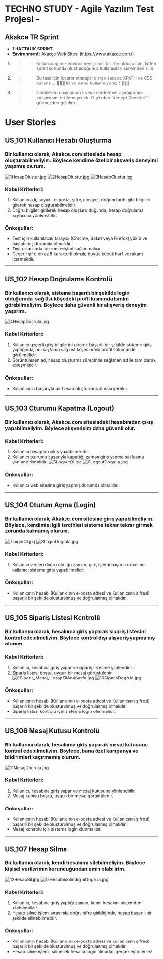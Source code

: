 # TECHNO STUDY - Agile Yazılım Test Projesi -
## Akakce TR Sprint

* **1 HAFTALIK SPRINT**<br>
* **Environment:** Akakçe Web Sitesi (https://www.akakce.com/)<br>

1. >> Kullanacağımız environment, canlı bir site olduğu için, lütfen
   sprint sonunda oluşturduğunuz kullanıcıları sistemden silin.
2. >> Bu task için locator stratejisi olarak sadece XPATH ve CSS
   kullanın… 🚨🚨🚨 ID ve name kullanmıyoruz ! 🛑🛑🛑
3. >> Cookie’leri onaylamanız veya reddetmeniz programın çalışmasını
   etkilemeyecek. O yüzden “Accept Cookies” ‘i görmezden gelelim...
   
# User Stories

## US_101 Kullanıcı Hesabı Oluşturma
### Bir kullanıcı olarak, Akakce.com sitesinde hesap oluşturabilmeliyim. Böylece kendime özel bir alışveriş deneyimi yaşamış olurum.
![1HesapOlustur.jpg](img/1HesapOlustur.jpg) 
![2HesapOlustur.jpg](img/2HesapOlustur.jpg) 
![3HesapOlustur.jpg](img/3HesapOlustur.jpg)
### Kabul Kriterleri:
1. Kullanıcı adı, soyadı, e-posta, şifre, cinsiyet, doğum tarihi gibi bilgileri girerek hesap oluşturabilmelidir.
2. Doğru bilgiler girilerek hesap oluşturulduğunda, hesap doğrulama sayfasına yönlendirilir.

### Önkoşullar:
- Test için kullanılacak tarayıcı (Chrome, Safari veya Firefox) yüklü ve başlatılmış durumda olmalıdır.
- Test ortamında internet erişimi sağlanmalıdır.
- Geçerli şifre en az 8 karakterli olmalı; büyük-küçük harf ve rakam içermelidir.

---

## US_102 Hesap Doğrulama Kontrolü
### Bir kullanıcı olarak, sisteme başarılı bir şekilde login olduğumda, sağ üst köşedeki profil kısmında ismini görebilmeliyim. Böylece daha güvenli bir alışveriş deneyimi yaşarım.
![4HesapDogrula.jpg](img/4HesapDogrula.jpg)
### Kabul Kriterleri:
1. Kullanıcı geçerli giriş bilgilerini girerek başarılı bir şekilde sisteme giriş yaptığında, adı sayfanın sağ üst köşesindeki profil bölümünde görülmelidir.
2. Görüntülenen ad, hesap oluşturma sürecinde sağlanan ad ile tam olarak eşleşmelidir.

### Önkoşullar:
- Kullanıcının başarıyla bir hesap oluşturmuş olması gerekir.

---

## US_103 Oturumu Kapatma (Logout)
### Bir kullanıcı olarak, Akakce.com sitesindeki hesabımdan çıkış yapabilmeliyim. Böylece alışverişim daha güvenli olur.

### Kabul Kriterleri:
1. Kullanıcı hesaptan çıkış yapabilmelidir.
2. Kullanıcı oturumu başarıyla kapattığı zaman giriş yapma sayfasına yönlendirilmelidir.
![5LogoutOl.jpg](img/5LogoutOl.jpg)
![6LogoutDogrula.jpg](img/6LogoutDogrula.jpg)
### Önkoşullar:
- Kullanıcı web sitesine giriş yapmış durumda olmalıdır.

---

## US_104 Oturum Açma (Login)
### Bir kullanıcı olarak, Akakce.com sitesine giriş yapabilmeliyim. Böylece, kendimle ilgili tercihleri sisteme tekrar tekrar girmek zorunda kalmamış olurum.
![7LoginOl.jpg](img/7LoginOl.jpg)
![8LoginDogrula.jpg](img/8LoginDogrula.jpg)
### Kabul Kriterleri:
1. Kullanıcı verileri doğru olduğu zaman, giriş işlemi başarılı olmalı ve kullanıcı sisteme giriş yapabilmelidir.

### Önkoşullar:
- Kullanıcının hesabı (Kullanıcının e-posta adresi ve Kullanıcının şifresi) başarılı bir şekilde oluşturulmuş ve doğrulanmış olmalıdır.

---

## US_105 Sipariş Listesi Kontrolü
### Bir kullanıcı olarak, hesabıma giriş yaparak sipariş listesini kontrol edebilmeliyim. Böylece kontrol dışı alışveriş yapmamış olurum.

### Kabul Kriterleri:
1. Kullanıcı, hesabına giriş yapar ve sipariş listesine yönlendirilir.
2. Sipariş listesi boşsa, uygun bir mesaj görüntülenir.
![9Siparis_Mesaj_HesapSilAnaSayfa.jpg](img/9Siparis_Mesaj_HesapSilAnaSayfa.jpg)
![10SiparisDogrula.jpg](img/10SiparisDogrula.jpg)
### Önkoşullar:
- Kullanıcının hesabı (Kullanıcının e-posta adresi ve Kullanıcının şifresi) başarılı bir şekilde oluşturulmuş ve doğrulanmış olmalıdır.
- Sipariş listesi kontrolü için sisteme login olunmalıdır.

---

## US_106 Mesaj Kutusu Kontrolü
### Bir kullanıcı olarak, hesabıma giriş yaparak mesaj kutusunu kontrol edebilmeliyim. Böylece, bana özel kampanya ve bildirimleri kaçırmamış olurum.
![11MesajDogrula.jpg](img/11MesajDogrula.jpg)
### Kabul Kriterleri:
1. Kullanıcı, hesabına giriş yapar ve mesaj kutusuna yönlendirilir.
2. Mesaj kutusu boşsa, uygun bir mesaj görüntülenir.

### Önkoşullar:
- Kullanıcının hesabı (Kullanıcının e-posta adresi ve Kullanıcının şifresi) başarılı bir şekilde oluşturulmuş ve doğrulanmış olmalıdır.
- Mesaj kontrolü için sisteme login olunmalıdır.

---

## US_107 Hesap Silme
### Bir kullanıcı olarak, kendi hesabımı silebilmeliyim. Böylece kişisel verilerimin korunduğundan emin olabilirim.
![12HesapSil.jpg](img/12HesapSil.jpg)
![13HesabinSilindiginiDogrula.jpg](img/13HesabinSilindiginiDogrula.jpg)
### Kabul Kriterleri:
1. Kullanıcı, hesabına giriş yaptığı zaman, kendi hesabını sistemden silebilmelidir.
2. Hesap silme işlemi sırasında doğru şifre girildiğinde, hesap başarılı bir şekilde silinebilmelidir.

### Önkoşullar:
- Kullanıcının hesabı (Kullanıcının e-posta adresi ve Kullanıcının şifresi) başarılı bir şekilde oluşturulmuş ve doğrulanmış olmalıdır.
- Hesap silme işlemi, silinecek hesaba login olmadan gerçekleştirilemez.
